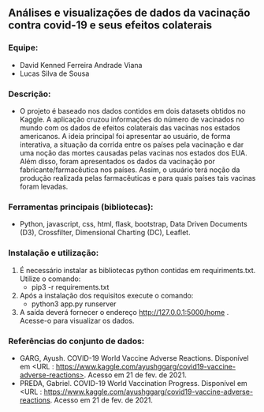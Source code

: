 ## Análises e visualizações de dados da vacinação contra covid-19 e seus efeitos colaterais
### Equipe:
- David Kenned Ferreira Andrade Viana
- Lucas Silva de Sousa 

### Descrição:
- O projeto é baseado nos dados contidos em dois datasets obtidos no Kaggle. A aplicação cruzou informações do número de vacinados no mundo com os dados de efeitos colaterais das vacinas nos estados americanos. A ideia principal foi apresentar ao usuário, de forma interativa, a situação da corrida entre os países pela vacinação e dar uma noção das mortes causadas pelas vacinas nos estados dos EUA. Além disso, foram apresentados os dados da vacinação por fabricante/farmacêutica nos países. Assim, o usuário terá noção da produção realizada pelas farmacêuticas e para quais países tais vacinas foram levadas. 

### Ferramentas principais (bibliotecas):
- Python, javascript, css, html, flask, bootstrap, Data Driven Documents (D3), Crossfilter, Dimensional Charting (DC), Leaflet.

### Instalação e utilização:
1. É necessário instalar as bibliotecas python contidas em requiriments.txt. Utilize o comando: 
     - pip3 -r requirements.txt
2. Após a instalação dos requisitos execute o comando:
     - python3 app.py runserver
3. A saída deverá fornecer o endereço http://127.0.0.1:5000/home . Acesse-o para visualizar os dados.

### Referências do conjunto de dados:
* GARG, Ayush. COVID-19 World Vaccine Adverse Reactions. Disponível em <URL : https://www.kaggle.com/ayushggarg/covid19-vaccine-adverse-reactions>. Acesso em 21 de fev. de 2021. 
* PREDA, Gabriel. COVID-19 World Vaccination Progress. Disponível em <URL : <https://www.kaggle.com/ayushggarg/covid19-vaccine-adverse-reactions>. Acesso em 21 de fev. de 2021.